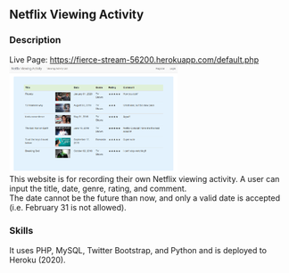 ## Netflix Viewing Activity

### Description
Live Page: <a href="https://fierce-stream-56200.herokuapp.com/default.php" target="_blank"> https://fierce-stream-56200.herokuapp.com/default.php </a> 
<br />
<img src="img/ListPage.PNG" alt="Netflix Viewing Activitiy webpage" width="60%" height="60%"/>
<br />
This website is for recording their own Netflix viewing activity. A user can input the title, date, genre, rating, and comment.
<br />
The date cannot be the future than now, and only a valid date is accepted (i.e. February 31 is not allowed).
<br />

### Skills
It uses PHP, MySQL, Twitter Bootstrap, and Python and is deployed to Heroku (2020).